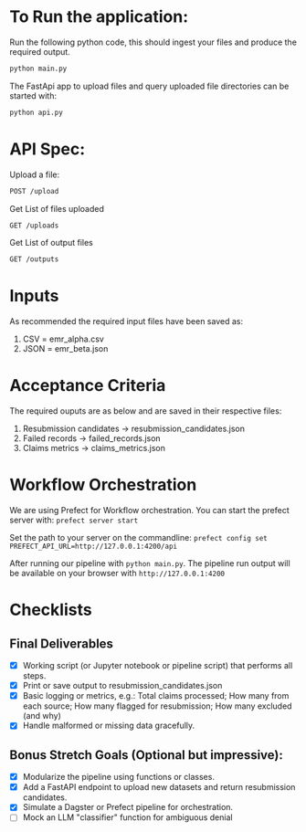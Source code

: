 # To Run the application:
Run the following python code, this should ingest your files and produce the required output.
```bash
python main.py
```

The FastApi app to upload files and query uploaded file directories can be started with:
```bash
python api.py
```

# API Spec:
Upload a file:
```bash
POST /upload
```

Get List of files uploaded
```bash
GET /uploads
```

Get List of output files
```bash
GET /outputs
```

# Inputs
As recommended the required input files have been saved as:
1. CSV = emr_alpha.csv
2. JSON = emr_beta.json


# Acceptance Criteria
The required ouputs are as below and are saved in their respective files:
1. Resubmission candidates -> resubmission_candidates.json
2. Failed records -> failed_records.json
3. Claims metrics -> claims_metrics.json


# Workflow Orchestration
We are using Prefect for Workflow orchestration. You can start the prefect server with:
`prefect server start`

Set the path to your server on the commandline:
`prefect config set PREFECT_API_URL=http://127.0.0.1:4200/api`

After running our pipeline with `python main.py`. The pipeline run output will be available on your browser with `http://127.0.0.1:4200`


# Checklists
## Final Deliverables
- [x] Working script (or Jupyter notebook or pipeline script) that performs all steps.
- [x] Print or save output to resubmission_candidates.json
- [x] Basic logging or metrics, e.g.: Total claims processed; How many from each source; How many flagged for resubmission; How many excluded (and why)
- [x] Handle malformed or missing data gracefully.

## Bonus Stretch Goals (Optional but impressive):
- [x] Modularize the pipeline using functions or classes.
- [x] Add a FastAPI endpoint to upload new datasets and return resubmission candidates.
- [x] Simulate a Dagster or Prefect pipeline for orchestration.
- [ ] Mock an LLM "classifier" function for ambiguous denial